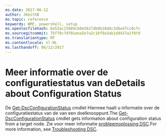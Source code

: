 ```yaml
---
ms.date: 2017-06-12
author: JKeithB
ms.topic: reference
keywords: WMF, powershell, setup
ms.openlocfilehash: 6a53ac23689cb0e5627db0b18ddc3d6a47cc0cfc
ms.sourcegitcommit: 75f70c7df01eea5e7a2c16f9a3ab1dd437a1f8fd
ms.translationtype: MT
ms.contentlocale: nl-NL
ms.lasthandoff: 06/12/2017
---
```

# <a name="details-about-configuration-status"></a><span data-ttu-id="2568e-102">Meer informatie over de configuratiestatus van de</span><span class="sxs-lookup"><span data-stu-id="2568e-102">Details about Configuration Status</span></span>

<span data-ttu-id="2568e-103">De [Get-DscConfigurationStatus](https://technet.microsoft.com/library/mt517868.aspx) cmdlet Hiermee haalt u informatie over de configuratiestatus van de van een doelknooppunt.</span><span class="sxs-lookup"><span data-stu-id="2568e-103">The [Get-DscConfigurationStatus](https://technet.microsoft.com/library/mt517868.aspx) cmdlet gets information about configuration status from a target node.</span></span> <span data-ttu-id="2568e-104">Zie voor meer informatie [probleemoplossing DSC](https://msdn.microsoft.com/powershell/dsc/troubleshooting).</span><span class="sxs-lookup"><span data-stu-id="2568e-104">For more information, see [Troubleshooting DSC](https://msdn.microsoft.com/powershell/dsc/troubleshooting).</span></span>

